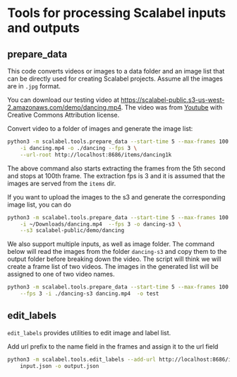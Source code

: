 # Tools for processing Scalabel inputs and outputs

## prepare_data

This code converts videos or images to a data folder and an image list that can be directly used for creating Scalabel projects. Assume all the images are in `.jpg` format.

You can download our testing video at https://scalabel-public.s3-us-west-2.amazonaws.com/demo/dancing.mp4. The video was from [Youtube](https://www.youtube.com/watch?v=-ZTsgbrdoI8) with Creative Commons Attribution license.

Convert video to a folder of images and generate the image list:

```bash
python3 -m scalabel.tools.prepare_data --start-time 5 --max-frames 100 \
    -i dancing.mp4 -o ./dancing --fps 3 \
    --url-root http://localhost:8686/items/dancing1k
```

The above command also starts extracting the frames from the 5th second and
stops at 100th frame. The extraction fps is 3 and it is assumed that the
images are served from the `items` dir.

If you want to upload the images to the s3 and generate the corresponding image
list, you can do

```bash
python3 -m scalabel.tools.prepare_data --start-time 5 --max-frames 100 \
    -i ~/Downloads/dancing.mp4  --fps 3 -o dancing-s3 \
    --s3 scalabel-public/demo/dancing
```

We also support multiple inputs, as well as image folder. The command below
will read the images from the folder `dancing-s3` and copy them to the output
folder before breaking down the video. The script will think we will create a frame list of two videos. The images in the generated list will be assigned to one of two video names.

```bash
python3 -m scalabel.tools.prepare_data --start-time 5 --max-frames 100  \
    --fps 3 -i ./dancing-s3 dancing.mp4  -o test
```

## edit_labels

`edit_labels` provides utilities to edit image and label list.

Add url prefix to the name field in the frames and assign it to the url field

```bash
python3 -m scalabel.tools.edit_labels --add-url http://localhost:8686/items -i \
    input.json -o output.json
```

